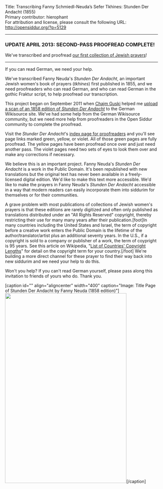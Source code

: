 <html>
<head></head>
<body>
Title: Transcribing Fanny Schmiedl-Neuda’s Sefer Tkhines: Stunden Der Andacht (1855)<br />
Primary contributor: hierophant<br />
For attribution and license, please consult the following URL: <a href="http://opensiddur.org/?p=5129">http://opensiddur.org/?p=5129</a>
<p />
<hr />

<h3>UPDATE APRIL 2013: SECOND-PASS PROOFREAD COMPLETE!</h3>

We've transcribed and proofread <a href="http://de.wikisource.org/wiki/Stunden_der_Andacht">our first collection of Jewish prayers</a>!

<hr />

If you can read German, we need your help.

We've transcribed Fanny Neuda's <em>Stunden Der Andacht</em>, an important Jewish women's book of prayers (<em>tkhines</em>) first published in 1855, and we need proofreaders who can read German, and who can read German in the gothic Fraktur script, to help proofread our transcription.

This project began on September 2011 when <a href="http://www.sprachkasse.de/blog/2011/09/04/stunden-der-andacht/">Chajm Guski</a> helped me <a href="http://de.wikisource.org/wiki/Stunden_der_Andacht">upload a scan of an 1858 edition of <em>Stunden Der Andacht</em></a> to the German Wikisource site. We've had some help from the German Wikisource community, but we need more help from proofreaders in the Open Siddur community to complete the proofread.

Visit the <em>Stunder Der Andacht</em>'s <a href="http://de.wikisource.org/wiki/Index:Neuda-Stunden_der_Andacht-1858.pdf">index page for proofreaders</a> and you'll see page links marked green, yellow, or violet. All of those green pages are fully proofread. The yellow pages have been proofread once over and just need another pass. The violet pages need two sets of eyes to look them over and make any corrections if necessary.

We believe this is an important project. Fanny Neuda's <em>Stunden Der Andacht</em> is a work in the Public Domain. It's been republished with new translations but the original text has never been available in a freely-licensed digital edition. We'd like to make this text more accessible. We'd like to make the prayers in Fanny Neuda's <em>Stunden Der Andacht</em> accessible in a way that modern readers can easily incorporate them into siddurim for themselves or for their communities.

A grave problem with most publications of collections of Jewish women's prayers is that these editions are rarely digitized and often only published as translations distributed under an "All Rights Reserved" copyright, thereby restricting their use for many many years after their publication.[foot]In many countries including the United States and Israel, the term of copyright before a creative work enters the Public Domain is the lifetime of the author/translator/artist plus an additional seventy years. In the U.S., if a copyright is sold to a company or publisher of a work, the term of coypright is 95 years. See this article on Wikipedia, "<a href="http://en.wikipedia.org/wiki/List_of_countries%27_copyright_length">List of Countries' Copyright Lengths</a>" for detail on the copyright term for your country.[/foot] We're building a more direct channel for these prayer to find their way back into new siddurim and we need your help to do this.

Won't you help? If you can't read German yourself, please pass along this invitation to friends of yours who do. Thank you.

[caption id="" align="aligncenter" width="400" caption="Image: Title Page of Stunden Der Andacht by Fanny Neuda (1858 edition)"]<a href="http://de.wikisource.org/wiki/Index:Neuda-Stunden_der_Andacht-1858.pdf"><img src="http://upload.wikimedia.org/wikipedia/commons/thumb/0/0a/Neuda-Stunden_der_Andacht-1858.pdf/page1-400px-Neuda-Stunden_der_Andacht-1858.pdf.jpg" alt="" width="400" height="623" /></a>[/caption]
</body>
</html>